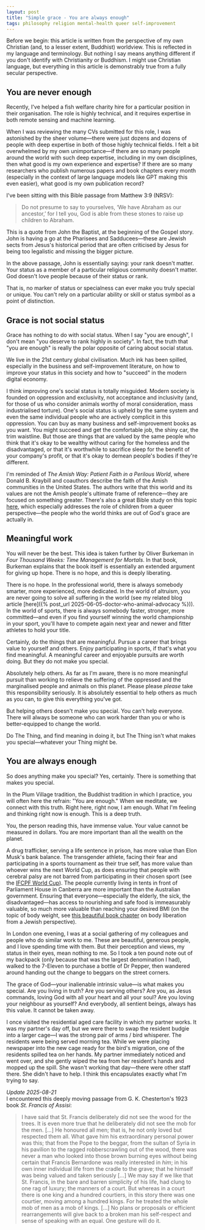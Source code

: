 ```yaml
---  
layout: post  
title: "Simple grace - You are always enough"  
tags: philosophy religion mental-health queer self-improvement  
---  
```


Before we begin: this article is written from the perspective of my own Christian (and, to a lesser extent, Buddhist) worldview. This is reflected in my language and terminology. But nothing I say means anything different if you don't identify with Christianity or Buddhism. I might use Christian language, but everything in this article is demonstrably true from a fully secular perspective.  

## You are never enough  

Recently, I've helped a fish welfare charity hire for a particular position in their organisation. The role is highly technical, and it requires expertise in both remote sensing and machine learning.  

When I was reviewing the many CVs submitted for this role, I was astonished by the sheer volume—there were just dozens and dozens of people with deep expertise in both of those highly technical fields. I felt a bit overwhelmed by my own unimportance—if there are so many people around the world with such deep expertise, including in my own disciplines, then what good is my own experience and expertise? If there are so many researchers who publish numerous papers and book chapters every month (especially in the context of large language models like GPT making this even easier), what good is my own publication record?  

I've been sitting with this Bible passage from Matthew 3:9 (NRSV):  

> Do not presume to say to yourselves, ‘We have Abraham as our ancestor,’ for I tell you, God is able from these stones to raise up children to Abraham.  

This is a quote from John the Baptist, at the beginning of the Gospel story. John is having a go at the Pharisees and Sadducees—these are Jewish sects from Jesus's historical period that are often criticised by Jesus for being too legalistic and missing the bigger picture.  

In the above passage, John is essentially saying: your rank doesn't matter. Your status as a member of a particular religious community doesn't matter. God doesn't love people because of their status or rank.  

That is, no marker of status or specialness can ever make you truly special or unique. You can't rely on a particular ability or skill or status symbol as a point of distinction.  

## Grace is not social status  

Grace has nothing to do with social status. When I say "you are enough", I don't mean "you deserve to rank highly in society". In fact, the truth that "you are enough" is really the polar opposite of caring about social status.  

We live in the 21st century global civilisation. Much ink has been spilled, especially in the business and self-improvement literature, on how to improve your status in this society and how to "succeed" in the modern digital economy.  

I think improving one's social status is totally misguided. Modern society is founded on oppression and exclusivity, not acceptance and inclusivity (and, for those of us who consider animals worthy of moral consideration, mass industrialised torture). One's social status is upheld by the same system and even the same individual people who are actively complicit in this oppression. You can buy as many business and self-improvement books as you want. You might succeed and get the comfortable job, the shiny car, the trim waistline. But those are things that are valued by the same people who think that it's okay to be wealthy without caring for the homeless and the disadvantaged, or that it's worthwhile to sacrifice sleep for the benefit of your company's profit, or that it's okay to demean people's bodies if they're different.  

I'm reminded of *The Amish Way: Patient Faith in a Perilous World*, where Donald B. Kraybill and coauthors describe the faith of the Amish communities in the United States. The authors write that this world and its values are not the Amish people's ultimate frame of reference—they are focused on something greater. There's also a great Bible study on this topic [here](https://youtube.com/watch?v=6Df7dLFCkj4), which especially addresses the role of children from a queer perspective—the people who the world thinks are out of God's grace are actually in.  

## Meaningful work  

You will never be the best. This idea is taken further by Oliver Burkeman in *Four Thousand Weeks: Time Management for Mortals*. In that book, Burkeman explains that the book itself is essentially an extended argument for giving up hope. There is no hope, and this is deeply liberating.  

There is no hope. In the professional world, there is always somebody smarter, more experienced, more dedicated. In the world of altruism, you are never going to solve all suffering in the world (see my related blog article [here]({% post_url 2025-06-05-doctor-who-animal-advocacy %})). In the world of sports, there is always somebody faster, stronger, more committed—and even if you find yourself winning the world championship in your sport, you'll have to compete again next year and newer and fitter athletes to hold your title.  

Certainly, do the things that are meaningful. Pursue a career that brings value to yourself and others. Enjoy participating in sports, if that's what you find meaningful. A meaningful career and enjoyable pursuits are worth doing. But they do not make you special.  

Absolutely help others. As far as I'm aware, there is no more meaningful pursuit than working to relieve the suffering of the oppressed and the marginalised people and animals on this planet. Please please *please* take this responsibility seriously. It is absolutely essential to help others as much as you can, to give this everything you've got.  

But helping others doesn't make you special. You can't help everyone. There will always be someone who can work harder than you or who is better-equipped to change the world.  

Do The Thing, and find meaning in doing it, but The Thing isn't what makes you special—whatever your Thing might be.  

## You are always enough  

So does anything make you special? Yes, certainly. There is something that makes you special.  

In the Plum Village tradition, the Buddhist tradition in which I practice, you will often here the refrain: "You are enough." When we meditate, we connect with this truth. Right here, right now, I am enough. What I'm feeling and thinking right now is enough. This is a deep truth.  

You, the person reading this, have immense value. Your value cannot be measured in dollars. You are more important than all the wealth on the planet.  

A drug trafficker, serving a life sentence in prison, has more value than Elon Musk's bank balance. The transgender athlete, facing their fear and participating in a sports tournament as their true self, has more value than whoever wins the next World Cup, as does ensuring that people with cerebral palsy are not barred from participating in their chosen sport (see the [IFCPF World Cup](https://en.wikipedia.org/wiki/IFCPF_World_Cup)). The people currently living in tents in front of Parliament House in Canberra are more important than the Australian government. Ensuring that everyone—especially the elderly, the sick, the disadvantaged—has access to nourishing and safe food is immeasurably valuable, so much more valuable than reaching your desired BMI (on the topic of body weight, see [this beautiful book chapter](https://www.taylorfrancis.com/chapters/oa-edit/10.4324/9781003140665-30/belly-heap-wheat-rabbi-minna-bromberg?context=ubx&refId=71b53a34-61db-4432-a868-ac4874e6a527) on body liberation from a Jewish perspective).  

In London one evening, I was at a social gathering of my colleagues and people who do similar work to me. These are beautiful, generous people, and I love spending time with them. But their perception and views, my status in their eyes, mean nothing to me. So I took a ten pound note out of my backpack (only because that was the largest denomination I had), walked to the 7-Eleven to purchase a bottle of Dr Pepper, then wandered around handing out the change to beggars on the street corners.  

The grace of God—your inalienable intrinsic value—is what makes you special. Are you living in truth? Are you serving others? Are you, as Jesus commands, loving God with all your heart and all your soul? Are you loving your neighbour as yourself? And everybody, all sentient beings, always has this value. It cannot be taken away.  

I once visited the residential aged care facility in which my partner works. It was my partner's day off, but we were there to swap the resident budgie into a larger cage—I was the strong pair of arms / bird whisperer. The residents were being served morning tea. While we were placing newspaper into the new cage ready for the bird's migration, one of the residents spilled tea on her hands. My partner immediately noticed and went over, and she gently wiped the tea from her resident's hands and mopped up the spill. She wasn't working that day—there were other staff there. She didn't have to help. I think this encapsulates exactly what I'm trying to say.

*Update 2025-08-21*  
I encountered this deeply moving passage from G. K. Chesterton's 1923 book *St. Francis of Assisi*:  

> I have said that St. Francis deliberately did not see the wood for the trees. It is even more true that he deliberately did not see the mob for the men. [...] He honoured all men; that is, he not only loved but respected them all. What gave him his extraordinary personal power was this; that from the Pope to the beggar, from the sultan of Syria in his pavilion to the ragged robberscrawling out of the wood, there was never a man who looked into those brown burning eyes without being certain that Francis Bernardone was really interested in *him*; in his own inner individual life from the cradle to the grave; that he himself was being valued and taken seriously [...] We may say if we like that St. Francis, in the bare and barren simplicity of his life, had clung to one rag of luxury; the manners of a court. But whereas in a court there is one king and a hundred courtiers, in this story there was one courtier, moving among a hundred kings. For he treated the whole mob of men as a mob of kings. [...] No plans or proposals or efficient rearrangements will give back to a broken man his self-respect and sense of speaking with an equal. One gesture will do it.
